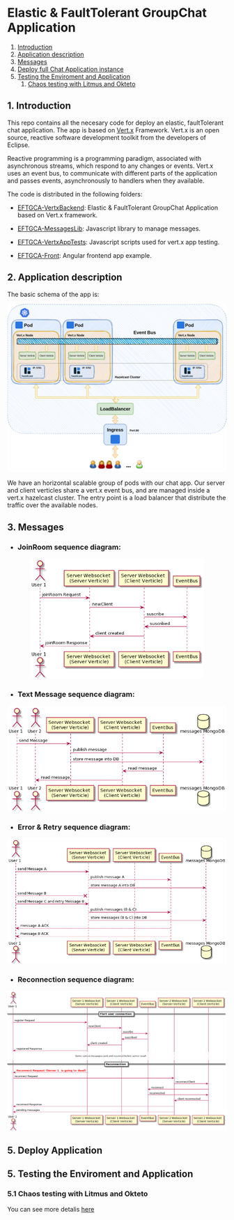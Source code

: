 # Elastic & FaultTolerant GroupChat Application

1. [ Introduction ](#intro)
2. [ Application description ](#appdesc)
3. [ Messages ](#messages)
4. [ Deploy full Chat Application instance](#deploy)
5. [ Testing the Enviroment and Application ](#testing)
    1. [ Chaos testing with Litmus and Okteto ](#caostesting)


<a name="intro"></a>
## 1. Introduction

This repo contains all the necesary code for deploy an elastic, faultTolerant chat application. 
The app is based on [Vert.x](https://vertx.io/) Framework. Vert.x is an open source, reactive  software development toolkit from the developers of Eclipse.

Reactive programming is a programming paradigm, associated with asynchronous streams, which respond to any changes or events. Vert.x uses an event bus, to communicate with different parts of the application and passes events, asynchronously to handlers when they available.

The code is distributed in the following folders:

* [EFTGCA-VertxBackend](EFTGCA-VertxBackend): Elastic & FaultTolerant GroupChat Application based on Vert.x framework.

* [EFTGCA-MessagesLib](EFTGCA-MessagesLib): Javascript library to manage messages.

* [EFTGCA-VertxAppTests](EFTGCA-VertxAppTests): Javascript scripts used for vert.x app testing.

* [EFTGCA-Front](EFTGCA-Front): Angular frontend app example.

<a name="appdesc"></a>
## 2. Application description

The basic schema of the app is:

![startpoint](./Documentation/images/startPoint.png)

We have an horizontal scalable group of pods with our chat app. Our server and client verticles share a vert.x event bus, and are managed inside a vert.x hazelcast cluster. 
The entry point is a load balancer that distribute the traffic over the available nodes.

<a name="messages"></a>
## 3. Messages

* ### JoinRoom sequence diagram:

<p align="center">
  <img width="400" src=./Documentation/images/uml_joinRoom.png>
</p>

* ### Text Message sequence diagram:

<p align="center">
  <img width="560" src=./Documentation/images/uml_sendTextMessage.png>
</p>

* ### Error & Retry sequence diagram:

<p align="center">
  <img width="560" src=./Documentation/images/uml_retryTextMessage.png>
</p>

* ### Reconnection sequence diagram:

<p align="center">
  <img width="680" src=./Documentation/images/uml_reconnect.png>
</p>

<a name="deploy"></a>
## 5. Deploy Application

<a name="testing"></a>
## 5. Testing the Enviroment and Application

<a name="caostesting"></a>
### 5.1 Chaos testing with Litmus and Okteto

You can see more detalis [here](./Documentation/ChaosTestingOkteto.md)

